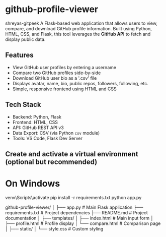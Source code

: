 # github-profile-viewer
shreyas-gitpeek
A Flask-based web application that allows users to view, compare, and download GitHub profile information. Built using Python, HTML, CSS, and Flask, this tool leverages the **GitHub API** to fetch and display public data.

## Features
-  View GitHub user profiles by entering a username
-  Compare two GitHub profiles side-by-side
-  Download GitHub user bio as a '.csv' file
-  Displays avatar, name, bio, public repos, followers, following, etc.
-  Simple, responsive frontend using HTML and CSS

## Tech Stack
- Backend: Python, Flask
- Frontend: HTML, CSS
- API: GitHub REST API v3
- Data Export: CSV (via Python `csv` module)
- Tools: VS Code, Flask Dev Server

## Create and activate a virtual environment (optional but recommended)
# On Windows
venv\Scripts\activate
pip install -r requirements.txt
python app.py

github-profile-viewer/
│
├── app.py                  # Main Flask application
├── requirements.txt        # Project dependencies
├── README.md               # Project documentation
│
├── templates/
│   ├── index.html          # Main input form
│   ├── profile.html        # Profile display
│   └── compare.html        # Comparison page
│
├── static/
│   └── style.css           # Custom styling
